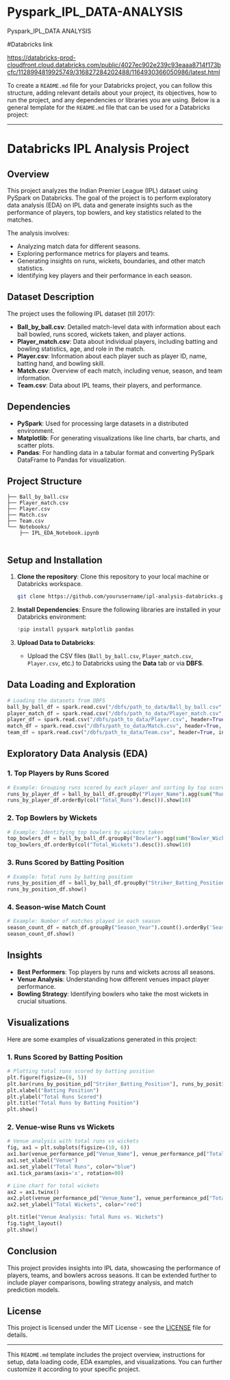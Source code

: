 # Pyspark_IPL_DATA-ANALYSIS
Pyspark_IPL_DATA ANALYSIS

#Databricks link 

https://databricks-prod-cloudfront.cloud.databricks.com/public/4027ec902e239c93eaaa8714f173bcfc/1128994819925749/316827284202488/1164930366050986/latest.html

To create a `README.md` file for your Databricks project, you can follow this structure, adding relevant details about your project, its objectives, how to run the project, and any dependencies or libraries you are using. Below is a general template for the `README.md` file that can be used for a Databricks project:

---

# Databricks IPL Analysis Project

## Overview
This project analyzes the Indian Premier League (IPL) dataset using PySpark on Databricks. The goal of the project is to perform exploratory data analysis (EDA) on IPL data and generate insights such as the performance of players, top bowlers, and key statistics related to the matches.

The analysis involves:
- Analyzing match data for different seasons.
- Exploring performance metrics for players and teams.
- Generating insights on runs, wickets, boundaries, and other match statistics.
- Identifying key players and their performance in each season.

## Dataset Description
The project uses the following IPL dataset (till 2017):

- **Ball_by_ball.csv**: Detailed match-level data with information about each ball bowled, runs scored, wickets taken, and player actions.
- **Player_match.csv**: Data about individual players, including batting and bowling statistics, age, and role in the match.
- **Player.csv**: Information about each player such as player ID, name, batting hand, and bowling skill.
- **Match.csv**: Overview of each match, including venue, season, and team information.
- **Team.csv**: Data about IPL teams, their players, and performance.

## Dependencies
- **PySpark**: Used for processing large datasets in a distributed environment.
- **Matplotlib**: For generating visualizations like line charts, bar charts, and scatter plots.
- **Pandas**: For handling data in a tabular format and converting PySpark DataFrame to Pandas for visualization.

## Project Structure
```
├── Ball_by_ball.csv
├── Player_match.csv
├── Player.csv
├── Match.csv
├── Team.csv
└── Notebooks/
    ├── IPL_EDA_Notebook.ipynb
    
```

## Setup and Installation

1. **Clone the repository**:
   Clone this repository to your local machine or Databricks workspace.

   ```bash
   git clone https://github.com/yourusername/ipl-analysis-databricks.git
   ```

2. **Install Dependencies**:
   Ensure the following libraries are installed in your Databricks environment:
   ```python
   !pip install pyspark matplotlib pandas
   ```

3. **Upload Data to Databricks**:
   - Upload the CSV files (`Ball_by_ball.csv`, `Player_match.csv`, `Player.csv`, etc.) to Databricks using the **Data** tab or via **DBFS**.

## Data Loading and Exploration

```python
# Loading the datasets from DBFS
ball_by_ball_df = spark.read.csv("/dbfs/path_to_data/Ball_by_ball.csv", header=True, inferSchema=True)
player_match_df = spark.read.csv("/dbfs/path_to_data/Player_match.csv", header=True, inferSchema=True)
player_df = spark.read.csv("/dbfs/path_to_data/Player.csv", header=True, inferSchema=True)
match_df = spark.read.csv("/dbfs/path_to_data/Match.csv", header=True, inferSchema=True)
team_df = spark.read.csv("/dbfs/path_to_data/Team.csv", header=True, inferSchema=True)
```

## Exploratory Data Analysis (EDA)

### 1. Top Players by Runs Scored
```python
# Example: Grouping runs scored by each player and sorting by top scorers
runs_by_player_df = ball_by_ball_df.groupBy("Player_Name").agg(sum("Runs_Scored").alias("Total_Runs"))
runs_by_player_df.orderBy(col("Total_Runs").desc()).show(10)
```

### 2. Top Bowlers by Wickets
```python
# Example: Identifying top bowlers by wickets taken
top_bowlers_df = ball_by_ball_df.groupBy("Bowler").agg(sum("Bowler_Wicket").alias("Total_Wickets"))
top_bowlers_df.orderBy(col("Total_Wickets").desc()).show(10)
```

### 3. Runs Scored by Batting Position
```python
# Example: Total runs by batting position
runs_by_position_df = ball_by_ball_df.groupBy("Striker_Batting_Position").agg(sum("Runs_Scored").alias("Total_Runs"))
runs_by_position_df.show()
```

### 4. Season-wise Match Count
```python
# Example: Number of matches played in each season
season_count_df = match_df.groupBy("Season_Year").count().orderBy('Season_Year')
season_count_df.show()
```

## Insights
- **Best Performers**: Top players by runs and wickets across all seasons.
- **Venue Analysis**: Understanding how different venues impact player performance.
- **Bowling Strategy**: Identifying bowlers who take the most wickets in crucial situations.

## Visualizations
Here are some examples of visualizations generated in this project:

### 1. Runs Scored by Batting Position
```python
# Plotting total runs scored by batting position
plt.figure(figsize=(8, 5))
plt.bar(runs_by_position_pd["Striker_Batting_Position"], runs_by_position_pd["Total_Runs"], color="purple")
plt.xlabel("Batting Position")
plt.ylabel("Total Runs Scored")
plt.title("Total Runs by Batting Position")
plt.show()
```

### 2. Venue-wise Runs vs Wickets
```python
# Venue analysis with total runs vs wickets
fig, ax1 = plt.subplots(figsize=(10, 6))
ax1.bar(venue_performance_pd["Venue_Name"], venue_performance_pd["Total_Runs"], color="blue", label="Total Runs")
ax1.set_xlabel("Venue")
ax1.set_ylabel("Total Runs", color="blue")
ax1.tick_params(axis='x', rotation=90)

# Line chart for total wickets
ax2 = ax1.twinx()
ax2.plot(venue_performance_pd["Venue_Name"], venue_performance_pd["Total_Wickets"], color="red", marker="o", label="Total Wickets")
ax2.set_ylabel("Total Wickets", color="red")

plt.title("Venue Analysis: Total Runs vs. Wickets")
fig.tight_layout()
plt.show()
```

## Conclusion
This project provides insights into IPL data, showcasing the performance of players, teams, and bowlers across seasons. It can be extended further to include player comparisons, bowling strategy analysis, and match prediction models.

## License
This project is licensed under the MIT License - see the [LICENSE](LICENSE) file for details.

---

This `README.md` template includes the project overview, instructions for setup, data loading code, EDA examples, and visualizations. You can further customize it according to your specific project.
